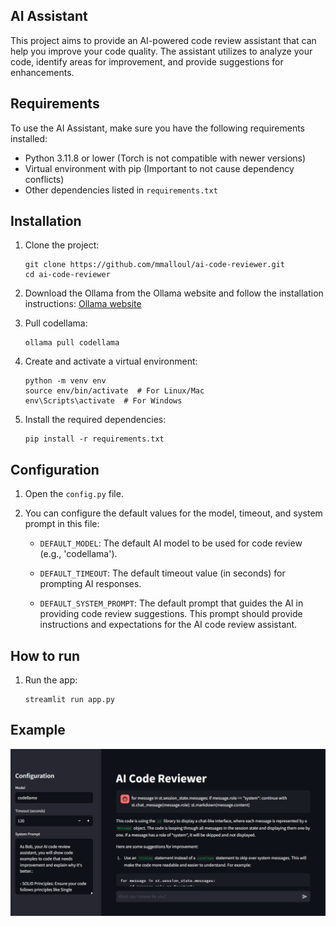 ## AI Assistant
This project aims to provide an AI-powered code review assistant that can help you improve your code quality. The assistant utilizes  to analyze your code, identify areas for improvement, and provide suggestions for enhancements.

## Requirements

To use the AI Assistant, make sure you have the following requirements installed:

- Python 3.11.8 or lower (Torch is not compatible with newer versions)
- Virtual environment with pip (Important to not cause dependency conflicts)
- Other dependencies listed in `requirements.txt`

## Installation

1. Clone the project:

    ```shell
    git clone https://github.com/mmalloul/ai-code-reviewer.git
    cd ai-code-reviewer
    ```

2. Download the Ollama from the Ollama website and follow the installation instructions: [Ollama website](https://ollama.com/)

3. Pull codellama:

    ```shell
    ollama pull codellama
    ```

4. Create and activate a virtual environment:

    ```shell
    python -m venv env
    source env/bin/activate  # For Linux/Mac
    env\Scripts\activate  # For Windows
    ```

5. Install the required dependencies:

    ```shell
    pip install -r requirements.txt
    ```

## Configuration

1. Open the `config.py` file.

2. You can configure the default values for the model, timeout, and system prompt in this file:

    - `DEFAULT_MODEL`: The default AI model to be used for code review (e.g., 'codellama').
    
    - `DEFAULT_TIMEOUT`: The default timeout value (in seconds) for prompting AI responses.
    
    - `DEFAULT_SYSTEM_PROMPT`: The default prompt that guides the AI in providing code review suggestions. This prompt should provide instructions and expectations for the AI code review assistant.
   

## How to run

1. Run the app:

    ```shell
    streamlit run app.py
    ```

## Example
![Image Description](example.png)

